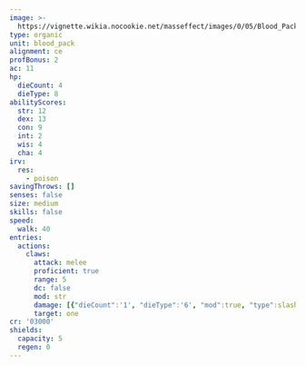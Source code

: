 ```yaml
---
image: >-
  https://vignette.wikia.nocookie.net/masseffect/images/0/05/Blood_Pack_Boom-Squad.png/revision/latest/scale-to-width-down/388?cb=20100621053021
type: organic
unit: blood_pack
alignment: ce
profBonus: 2
ac: 11
hp:
  dieCount: 4
  dieType: 8
abilityScores:
  str: 12
  dex: 13
  con: 9
  int: 2
  wis: 4
  cha: 4
irv:
  res:
    - poison
savingThrows: []
senses: false
size: medium
skills: false
speed:
  walk: 40
entries:
  actions:
    claws:
      attack: melee
      proficient: true
      range: 5
      dc: false
      mod: str
      damage: [{"dieCount":'1', "dieType":'6', "mod":true, "type":slashing}]
      target: one
cr: '03000'
shields:
  capacity: 5
  regen: 0
---
```

